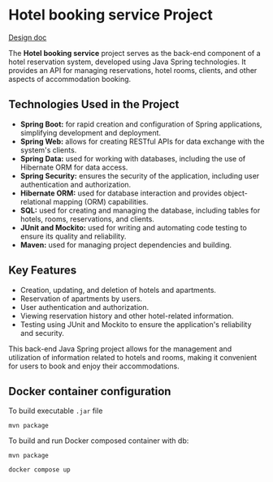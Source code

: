 # Hotel booking service Project

[Design doc](https://mibal.notion.site/Hotel-booking-service-Design-doc-030209e70863473180285a4af2004028)

The **Hotel booking service** project serves as the back-end component of a hotel reservation system,
developed using Java Spring technologies. It provides an API for managing reservations, hotel rooms, clients, and other
aspects of accommodation booking.

## Technologies Used in the Project

- **Spring Boot:** for rapid creation and configuration of Spring applications, simplifying development and deployment.
- **Spring Web:** allows for creating RESTful APIs for data exchange with the system's clients.
- **Spring Data:** used for working with databases, including the use of Hibernate ORM for data access.
- **Spring Security:** ensures the security of the application, including user authentication and authorization.
- **Hibernate ORM:** used for database interaction and provides object-relational mapping (ORM) capabilities.
- **SQL:** used for creating and managing the database, including tables for hotels, rooms, reservations, and clients.
- **JUnit and Mockito:** used for writing and automating code testing to ensure its quality and reliability.
- **Maven:** used for managing project dependencies and building.

## Key Features

- Creation, updating, and deletion of hotels and apartments.
- Reservation of apartments by users.
- User authentication and authorization.
- Viewing reservation history and other hotel-related information.
- Testing using JUnit and Mockito to ensure the application's reliability and security.

This back-end Java Spring project allows for the management and utilization of information related to hotels and rooms,
making it convenient for users to book and enjoy their accommodations.

## Docker container configuration

To build executable `.jar` file
```shell
mvn package
```
To build and run Docker composed container with db:
```shell
mvn package
```
```shell
docker compose up
```
